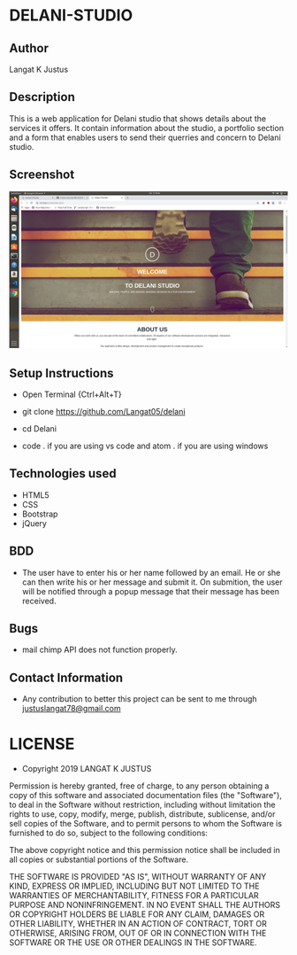 # DELANI-STUDIO
## Author
 Langat K Justus

 ## Description
  This is a web application for Delani studio that shows details about the services it offers. It contain information about the studio, a portfolio section and a form that enables users to send their querries and concern to Delani studio.

## Screenshot
<img src="images/Screenshot .png">

## Setup Instructions
- Open Terminal {Ctrl+Alt+T}

- git clone https://github.com/Langat05/delani

- cd Delani

- code . if you are using vs code and atom . if you are using windows

## Technologies used
- HTML5
- CSS
- Bootstrap
- jQuery

## BDD
- The user have to enter his or her name followed by an email. He or she can then write his or her message and submit it. On submition, the user will be notified through a popup message that their message has been received.

## Bugs
- mail chimp API does not function properly.

## Contact Information
- Any contribution to better this project can be sent to me through justuslangat78@gmail.com


# LICENSE
- Copyright 2019 LANGAT K JUSTUS

 Permission is hereby granted, free of charge, to any person obtaining a copy of this software and associated documentation files (the "Software"), to deal in the Software without restriction, including without limitation the rights to use, copy, modify, merge, publish, distribute, sublicense, and/or sell copies of the Software, and to permit persons to whom the Software is furnished to do so, subject to the following conditions:

The above copyright notice and this permission notice shall be included in all copies or substantial portions of the Software.

THE SOFTWARE IS PROVIDED "AS IS", WITHOUT WARRANTY OF ANY KIND, EXPRESS OR IMPLIED, INCLUDING BUT NOT LIMITED TO THE WARRANTIES OF MERCHANTABILITY, FITNESS FOR A PARTICULAR PURPOSE AND NONINFRINGEMENT. IN NO EVENT SHALL THE AUTHORS OR COPYRIGHT HOLDERS BE LIABLE FOR ANY CLAIM, DAMAGES OR OTHER LIABILITY, WHETHER IN AN ACTION OF CONTRACT, TORT OR OTHERWISE, ARISING FROM, OUT OF OR IN CONNECTION WITH THE SOFTWARE OR THE USE OR OTHER DEALINGS IN THE SOFTWARE.


